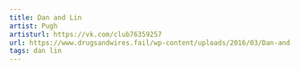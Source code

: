 ```yaml
---
title: Dan and Lin
artist: Pugh
artisturl: https://vk.com/club76359257
url: https://www.drugsandwires.fail/wp-content/uploads/2016/03/Dan-and-Lin-by-Pugh.png
tags: dan lin
---
```

